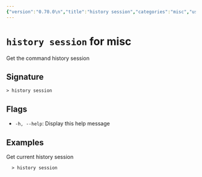 ```yaml
---
{"version":"0.70.0\n","title":"history session","categories":"misc","usage":"Get the command history session\n"}
---
```

<!-- THIS FILE IS GENERATED BY update_book_commands.cjs USING NUSHELL'S HELP COMMANDS.
REFRAIN FROM EDITING IT MANUALLY.-->
# <code>history session</code> for misc

<div class='command-title'>Get the command history session</div>

## Signature

```> history session```

## Flags

 * ```-h, --help```: Display this help message
## Examples

  Get current history session
```shell
  > history session
```


